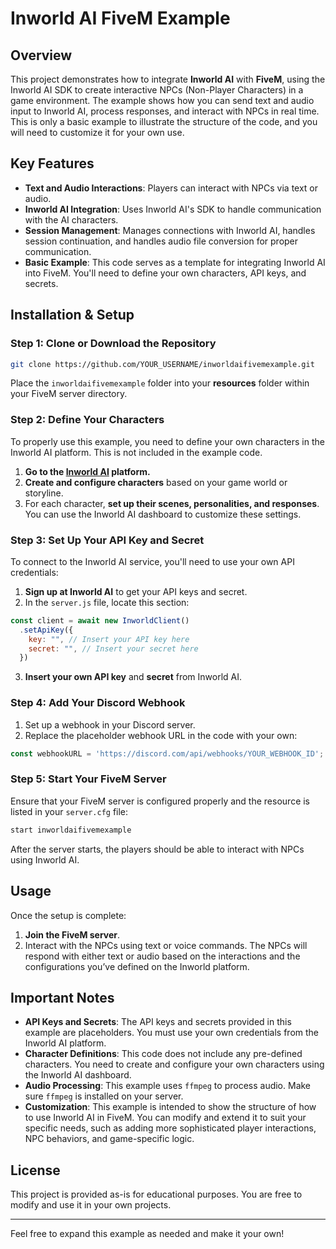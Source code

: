 # Inworld AI FiveM Example

## Overview

This project demonstrates how to integrate **Inworld AI** with **FiveM**, using the Inworld AI SDK to create interactive NPCs (Non-Player Characters) in a game environment. The example shows how you can send text and audio input to Inworld AI, process responses, and interact with NPCs in real time. This is only a basic example to illustrate the structure of the code, and you will need to customize it for your own use.

## Key Features

- **Text and Audio Interactions**: Players can interact with NPCs via text or audio.
- **Inworld AI Integration**: Uses Inworld AI's SDK to handle communication with the AI characters.
- **Session Management**: Manages connections with Inworld AI, handles session continuation, and handles audio file conversion for proper communication.
- **Basic Example**: This code serves as a template for integrating Inworld AI into FiveM. You'll need to define your own characters, API keys, and secrets.

## Installation & Setup

### Step 1: Clone or Download the Repository

```bash
git clone https://github.com/YOUR_USERNAME/inworldaifivemexample.git
```

Place the `inworldaifivemexample` folder into your **resources** folder within your FiveM server directory.

### Step 2: Define Your Characters

To properly use this example, you need to define your own characters in the Inworld AI platform. This is not included in the example code. 

1. **Go to the [Inworld AI](https://inworld.ai/) platform.**
2. **Create and configure characters** based on your game world or storyline.
3. For each character, **set up their scenes, personalities, and responses**. You can use the Inworld AI dashboard to customize these settings.

### Step 3: Set Up Your API Key and Secret

To connect to the Inworld AI service, you'll need to use your own API credentials:

1. **Sign up at Inworld AI** to get your API keys and secret.
2. In the `server.js` file, locate this section:

```javascript
const client = await new InworldClient()
  .setApiKey({
    key: "", // Insert your API key here
    secret: "", // Insert your secret here
  })
```

3. **Insert your own API key** and **secret** from Inworld AI.

### Step 4: Add Your Discord Webhook

1. Set up a webhook in your Discord server.
2. Replace the placeholder webhook URL in the code with your own:
   
```javascript
const webhookURL = 'https://discord.com/api/webhooks/YOUR_WEBHOOK_ID';
```

### Step 5: Start Your FiveM Server

Ensure that your FiveM server is configured properly and the resource is listed in your `server.cfg` file:

```bash
start inworldaifivemexample
```

After the server starts, the players should be able to interact with NPCs using Inworld AI.

## Usage

Once the setup is complete:

1. **Join the FiveM server**.
2. Interact with the NPCs using text or voice commands. The NPCs will respond with either text or audio based on the interactions and the configurations you’ve defined on the Inworld platform.

## Important Notes

- **API Keys and Secrets**: The API keys and secrets provided in this example are placeholders. You must use your own credentials from the Inworld AI platform.
- **Character Definitions**: This code does not include any pre-defined characters. You need to create and configure your own characters using the Inworld AI dashboard.
- **Audio Processing**: This example uses `ffmpeg` to process audio. Make sure `ffmpeg` is installed on your server.
- **Customization**: This example is intended to show the structure of how to use Inworld AI in FiveM. You can modify and extend it to suit your specific needs, such as adding more sophisticated player interactions, NPC behaviors, and game-specific logic.

## License

This project is provided as-is for educational purposes. You are free to modify and use it in your own projects.

---

Feel free to expand this example as needed and make it your own!
